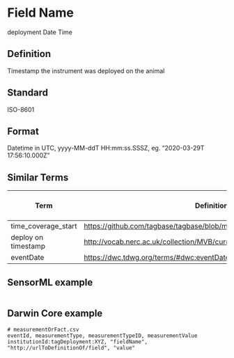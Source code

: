 # Field Name
deployment Date Time

## Definition 
Timestamp the instrument was deployed on the animal

## Standard
ISO-8601

## Format
Datetime in UTC, yyyy-MM-ddT HH:mm:ss.SSSZ, eg. “2020-03-29T 17:56:10.000Z”

## Similar Terms 
|Term|Definition URL|Source Vocabulary Publisher/Creator|
|----|----------|-----------------|
|time_coverage_start|https://github.com/tagbase/tagbase/blob/master/eTagMetadataInventory.csv#L45|Tagbase|
|deploy on timestamp|http://vocab.nerc.ac.uk/collection/MVB/current/MVB000081|Movebank|
|eventDate|https://dwc.tdwg.org/terms/#dwc:eventDate/|Darwin Core|

## SensorML example
```xml

```
## Darwin Core example
```csv
# measurementOrFact.csv
eventId, measurementType, measurementTypeID, measurementValue
institutionId:tagDeployment:XYZ, "fieldName", "http://urlToDefinitionOf/field", "value"
```

